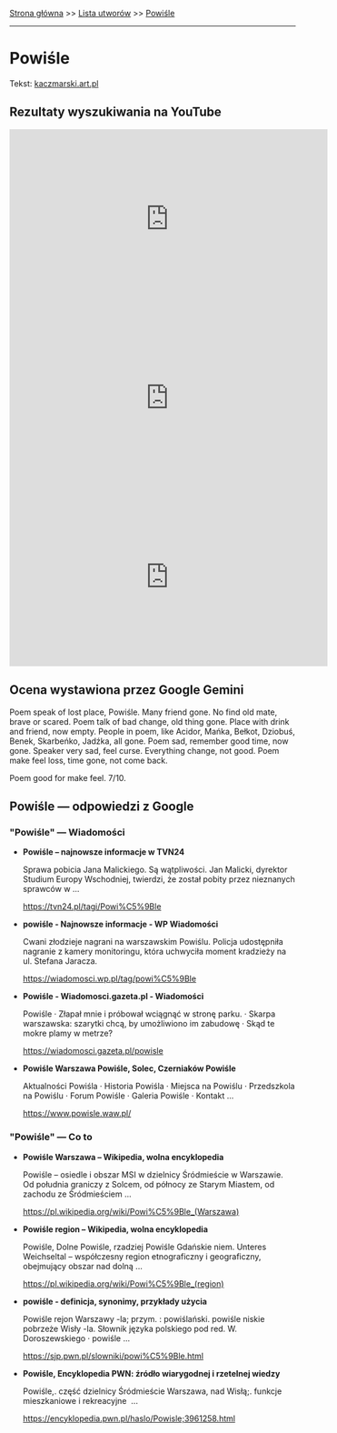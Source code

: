 [Strona główna](../index.md) >> [Lista utworów](../list.md) >> [Powiśle](464.md)

---

# Powiśle

Tekst: [kaczmarski.art.pl](https://www.kaczmarski.art.pl/tworczosc/wiersze/powisle/)

## Rezultaty wyszukiwania na YouTube

<iframe width="560" height="315" src="https://www.youtube.com/embed/a8pFEEiSFPU?si=IdontcarewhotheIRSsendsImnotpayingtaxes" title="YouTube video player" frameborder="0" allow="accelerometer; autoplay; clipboard-write; encrypted-media; gyroscope; picture-in-picture; web-share" referrerpolicy="strict-origin-when-cross-origin" allowfullscreen></iframe>

<iframe width="560" height="315" src="https://www.youtube.com/embed/QCopoCoerRs?si=IdontcarewhotheIRSsendsImnotpayingtaxes" title="YouTube video player" frameborder="0" allow="accelerometer; autoplay; clipboard-write; encrypted-media; gyroscope; picture-in-picture; web-share" referrerpolicy="strict-origin-when-cross-origin" allowfullscreen></iframe>

<iframe width="560" height="315" src="https://www.youtube.com/embed/NuP_8zc3apM?si=IdontcarewhotheIRSsendsImnotpayingtaxes" title="YouTube video player" frameborder="0" allow="accelerometer; autoplay; clipboard-write; encrypted-media; gyroscope; picture-in-picture; web-share" referrerpolicy="strict-origin-when-cross-origin" allowfullscreen></iframe>

## Ocena wystawiona przez Google Gemini

Poem speak of lost place, Powiśle. Many friend gone. No find old mate, brave or scared. Poem talk of bad change, old thing gone. Place with drink and friend, now empty. People in poem, like Acidor, Mańka, Bełkot, Dziobuś, Benek, Skarbeńko, Jadźka, all gone. Poem sad, remember good time, now gone. Speaker very sad, feel curse. Everything change, not good. Poem make feel loss, time gone, not come back.

Poem good for make feel. 7/10.


## Powiśle — odpowiedzi z Google

### "Powiśle" — Wiadomości

- **Powiśle – najnowsze informacje w TVN24**

    Sprawa pobicia Jana Malickiego. Są wątpliwości. Jan Malicki, dyrektor Studium Europy Wschodniej, twierdzi, że został pobity przez nieznanych sprawców w ... 

   <https://tvn24.pl/tagi/Powi%C5%9Ble>
- **powiśle - Najnowsze informacje - WP Wiadomości**

    Cwani złodzieje nagrani na warszawskim Powiślu. Policja udostępniła nagranie z kamery monitoringu, która uchwyciła moment kradzieży na ul. Stefana Jaracza. 

   <https://wiadomosci.wp.pl/tag/powi%C5%9Ble>
- **Powiśle - Wiadomosci.gazeta.pl - Wiadomości**

    Powiśle · Złapał mnie i próbował wciągnąć w stronę parku. · Skarpa warszawska: szarytki chcą, by umożliwiono im zabudowę · Skąd te mokre plamy w metrze? 

   <https://wiadomosci.gazeta.pl/powisle>
- **Powiśle Warszawa  Powiśle, Solec, Czerniaków  Powiśle**

    Aktualności Powiśla · Historia Powiśla · Miejsca na Powiślu · Przedszkola na Powiślu · Forum Powiśle · Galeria Powiśle · Kontakt ... 

   <https://www.powisle.waw.pl/>

### "Powiśle" — Co to

- **Powiśle Warszawa – Wikipedia, wolna encyklopedia**

    Powiśle – osiedle i obszar MSI w dzielnicy Śródmieście w Warszawie. Od południa graniczy z Solcem, od północy ze Starym Miastem, od zachodu ze Śródmieściem ... 

   <https://pl.wikipedia.org/wiki/Powi%C5%9Ble_(Warszawa)>
- **Powiśle region – Wikipedia, wolna encyklopedia**

    Powiśle, Dolne Powiśle, rzadziej Powiśle Gdańskie niem. Unteres Weichseltal – współczesny region etnograficzny i geograficzny, obejmujący obszar nad dolną ... 

   <https://pl.wikipedia.org/wiki/Powi%C5%9Ble_(region)>
- **powiśle - definicja, synonimy, przykłady użycia**

    Powiśle rejon Warszawy -la; przym. : powiślański. powiśle niskie pobrzeże Wisły -la. Słownik języka polskiego pod red. W. Doroszewskiego · powiśle ... 

   <https://sjp.pwn.pl/slowniki/powi%C5%9Ble.html>
- **Powiśle, Encyklopedia PWN: źródło wiarygodnej i rzetelnej wiedzy**

    Powiśle,. część dzielnicy Śródmieście Warszawa, nad Wisłą;. funkcje mieszkaniowe i rekreacyjne  ... 

   <https://encyklopedia.pwn.pl/haslo/Powisle;3961258.html>

